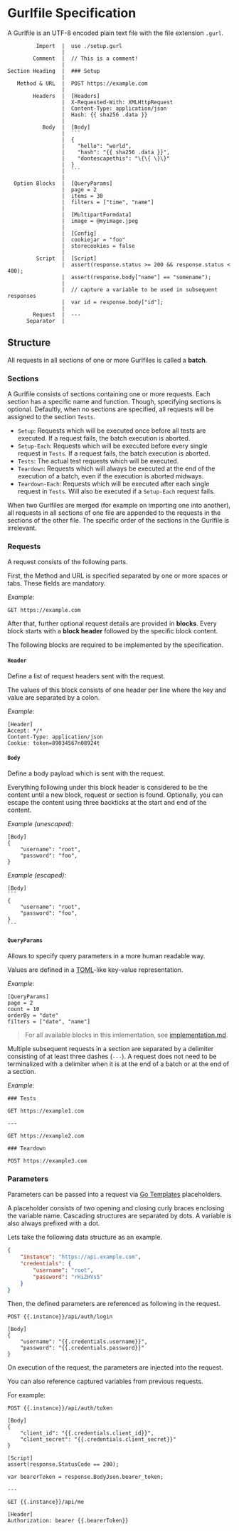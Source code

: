 # Gurlfile Specification

A Gurlfile is an UTF-8 encoded plain text file with the file extension `.gurl`.

```
         Import  |  use ./setup.gurl
                 |
        Comment  |  // This is a comment!
                 |
Section Heading  |  ### Setup
                 |
   Method & URL  |  POST https://example.com
                 |  
        Headers  |  [Headers]
                 |  X-Requested-With: XMLHttpRequest
                 |  Content-Type: application/json
                 |  Hash: {{ sha256 .data }}
                 |
           Body  |  [Body]
                 |  ```
                 |  {
                 |	  "hello": "world",
                 |    "hash": "{{ sha256 .data }}",
                 |    "dontescapethis": "\{\{ \}\}"
                 |  }
                 |  ```
                 |
  Option Blocks  |  [QueryParams]
                 |  page = 2
                 |  items = 30
                 |  filters = ["time", "name"]
                 |
                 |  [MultipartFormdata]
                 |  image = @myimage.jpeg
                 |
                 |  [Config]
                 |  cookiejar = "foo"
                 |  storecookies = false
                 |
         Script  |  [Script]
                 |  assert(response.status >= 200 && response.status < 400);
                 |  assert(response.body["name"] == "somename");
                 |
                 |  // capture a variable to be used in subsequent responses
                 |  var id = response.body["id"];
                 |
        Request  |  ---
      Separator  |
```

## Structure

All requests in all sections of one or more Gurlfiles is called a **batch**.

### Sections

A Gurlfile consists of sections containing one or more requests. Each section has a specific name and function. Though, specifying sections is optional. Defaultly, when no sections are specified, all requests will be assigned to the section `Tests`.

- `Setup`: Requests which will be executed once before all tests are executed. If a request fails, the batch execution is aborted.
- `Setup-Each`: Requests which will be executed before every single request in `Tests`. If a request fails, the batch execution is aborted.
- `Tests`: The actual test requests which will be executed.
- `Teardown`: Requests which will always be executed at the end of the execution of a batch, even if the execution is aborted midways.
- `Teardown-Each`: Requests which will be executed after each single request in `Tests`. Will also be executed if a `Setup-Each` request fails.

When two Gurlfiles are merged (for example on importing one into another), all requests in all sections of one file are appended to the requests in the sections of the other file. The specific order of the sections in the Gurlfile is irrelevant.

### Requests

A request consists of the following parts.

First, the Method and URL is specified separated by one or more spaces or tabs. These fields are mandatory.

*Example:*
```
GET https://example.com
```

After that, further optional request details are provided in **blocks**. Every block starts with a **block header** followed by the specific block content.


The following blocks are required to be implemented by the specification.

#### `Header`

Define a list of request headers sent with the request.

The values of this block consists of one header per line where the key and value are separated by a colon.

*Example:*
```
[Header]
Accept: */*
Content-Type: application/json
Cookie: token=89034567n08924t
```

#### `Body`

Define a body payload which is sent with the request.

Everything following under this block header is considered to be the content until a new block, request or section is found. Optionally, you can escape the content using three backticks at the start and end of the content.

*Example (unescaped):*
```
[Body]
{
    "username": "root",
    "password": "foo",
}
```

*Example (escaped):*
````
[Body]
```
{
    "username": "root",
    "password": "foo",
}
```
````

#### `QueryParams`

Allows to specify query parameters in a more human readable way.

Values are defined in a [TOML](https://toml.io/en/)-like key-value representation.

*Example:*
```
[QueryParams]
page = 2
count = 10
orderBy = "date"
filters = ["date", "name"]
```

> For all available blocks in this imlementation, see [implementation.md](implementation.md).

Multiple subsequent requests in a section are separated by a delimiter consisting of at least three dashes (`---`). A request does not need to be terminalized with a delimiter when it is at the end of a batch or at the end of a section. 

*Example:*
```
### Tests

GET https://example1.com

---

GET https://example2.com

### Teardown

POST https://example3.com
```

### Parameters

Parameters can be passed into a request via [Go Templates](https://pkg.go.dev/text/template) placeholders.

A placeholder consists of two opening and closing curly braces enclosing the variable name. Cascading structures are separated by dots. A variable is also always prefixed with a dot.

Lets take the following data structure as an example.
```json
{
    "instance": "https://api.example.com",
    "credentials": {
        "username": "root",
        "password": "rHiZHVs5"
    }
}
```

Then, the defined parameters are referenced as following in the request.

```
POST {{.instance}}/api/auth/login

[Body]
{
    "username": "{{.credentials.username}}",
    "password": "{{.credentials.password}}"
}
```

On execution of the request, the parameters are injected into the request.

You can also reference captured variables from previous requests.

For example:
```
POST {{.instance}}/api/auth/token

[Body]
{
    "client_id": "{{.credentials.client_id}}",
    "client_secret": "{{.credentials.client_secret}}"
}

[Script]
assert(response.StatusCode == 200);

var bearerToken = response.BodyJson.bearer_token;

---

GET {{.instance}}/api/me

[Header]
Authorization: bearer {{.bearerToken}}
```